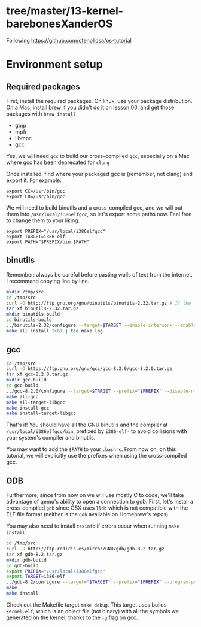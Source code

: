 # tree/master/13-kernel-barebonesXanderOS
Following https://github.com/cfenollosa/os-tutorial

# Environment setup

Required packages
-----------------

First, install the required packages. On linux, use your package distribution. On a Mac, [install brew](http://brew.sh/) if
you didn't do it on lesson 00, and get those packages with `brew install`

- gmp
- mpfr
- libmpc
- gcc

Yes, we will need `gcc` to build our cross-compiled `gcc`, especially on a Mac where gcc has been deprecated for `clang`

Once installed, find where your packaged gcc is (remember, not clang) and export it. For example:

```
export CC=/usr/bin/gcc
export LD=/usr/bin/gcc
```

We will need to build binutils and a cross-compiled gcc, and we will put them into `/usr/local/i386elfgcc`, so
let's export some paths now. Feel free to change them to your liking.

```
export PREFIX="/usr/local/i386elfgcc"
export TARGET=i386-elf
export PATH="$PREFIX/bin:$PATH"
```

binutils
--------

Remember: always be careful before pasting walls of text from the internet. I recommend copying line by line.

```sh
mkdir /tmp/src
cd /tmp/src
curl -O http://ftp.gnu.org/gnu/binutils/binutils-2.32.tar.gz # If the link 404's, look for a more recent version
tar xf binutils-2.32.tar.gz
mkdir binutils-build
cd binutils-build
../binutils-2.32/configure --target=$TARGET --enable-interwork --enable-multilib --disable-nls --disable-werror --prefix=$PREFIX 2>&1 | tee configure.log
make all install 2>&1 | tee make.log
```

gcc
---
```sh
cd /tmp/src
curl -O https://ftp.gnu.org/gnu/gcc/gcc-8.2.0/gcc-8.2.0.tar.gz
tar xf gcc-8.2.0.tar.gz
mkdir gcc-build
cd gcc-build
../gcc-8.2.0/configure --target=$TARGET --prefix="$PREFIX" --disable-nls --disable-libssp --enable-languages=c,c++ --without-headers
make all-gcc 
make all-target-libgcc 
make install-gcc 
make install-target-libgcc 
```

That's it! You should have all the GNU binutils and the compiler at `/usr/local/i386elfgcc/bin`, prefixed by `i386-elf-` to avoid
collisions with your system's compiler and binutils.

You may want to add the `$PATH` to your `.bashrc`. From now on, on this tutorial, we will explicitly use the prefixes when using
the cross-compiled gcc.

GDB
---

Furthermore, since from now on we will use mostly C to code, we'll take advantage of qemu's
ability to open a connection to gdb. First, let's install a cross-compiled `gdb` since
OSX uses `lldb` which is not compatible with the ELF file format (neither is the `gdb` available
on Homebrew's repos)

You may also need to install `texinfo` if errors occur when running `make install`.

```sh
cd /tmp/src
curl -O http://ftp.rediris.es/mirror/GNU/gdb/gdb-8.2.tar.gz
tar xf gdb-8.2.tar.gz
mkdir gdb-build
cd gdb-build
export PREFIX="/usr/local/i386elfgcc"
export TARGET=i386-elf
../gdb-8.2/configure --target="$TARGET" --prefix="$PREFIX" --program-prefix=i386-elf-
make
make install
```

Check out the Makefile target `make debug`. This target uses builds `kernel.elf`, which
is an object file (not binary) with all the symbols we generated on the kernel, thanks to
the `-g` flag on gcc.
